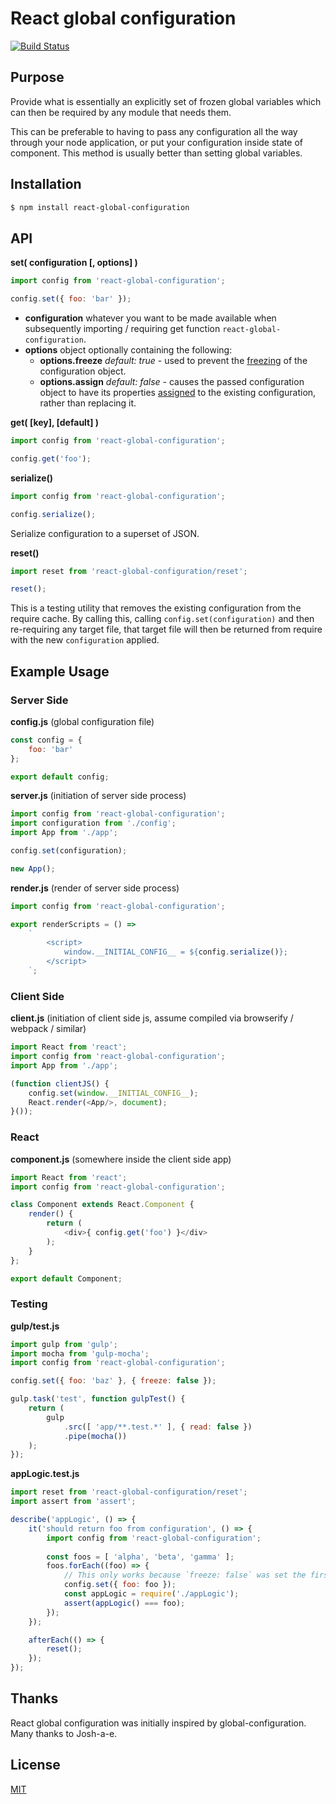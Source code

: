 # React global configuration

[![Build Status](https://travis-ci.org/morenofa/react-global-configuration.svg?branch=master)](https://travis-ci.org/morenofa/react-global-configuration)

## Purpose

Provide what is essentially an explicitly set of frozen global variables which can then be required by any module that needs them.

This can be preferable to having to pass any configuration all the way through your node application, or put your configuration inside state of component. This method is  usually better than setting global variables.


## Installation

```bash
$ npm install react-global-configuration
```

## API

__set( configuration [, options] )__

````js
import config from 'react-global-configuration';

config.set({ foo: 'bar' });
````

- __configuration__ whatever you want to be made available when subsequently importing / requiring get function `react-global-configuration`.
- __options__ object optionally containing the following:
    - __options.freeze__ _default: true_ - used to prevent the [freezing](https://developer.mozilla.org/en-US/docs/Web/JavaScript/Reference/Global_Objects/Object/freeze) of the configuration object.
    - __options.assign__ _default: false_ - causes the passed configuration object to have its properties [assigned](https://developer.mozilla.org/en-US/docs/Web/JavaScript/Reference/Global_Objects/Object/assign) to the existing configuration, rather than replacing it.

__get( [key], [default] )__

````js
import config from 'react-global-configuration';

config.get('foo');
````

__serialize()__

````js
import config from 'react-global-configuration';

config.serialize();
````

Serialize configuration to a superset of JSON.

__reset()__

````js
import reset from 'react-global-configuration/reset';

reset();
````

This is a testing utility that removes the existing configuration from the require cache. By calling this, calling `config.set(configuration)` and then re-requiring any target file, that target file will then be returned from require with the new `configuration` applied.

## Example Usage

### Server Side

__config.js__ (global configuration file)
````js
const config = {
    foo: 'bar' 
};

export default config;
````

__server.js__ (initiation of server side process)
````js
import config from 'react-global-configuration';
import configuration from './config';
import App from './app';

config.set(configuration);

new App();
````

__render.js__ (render of server side process)
````js
import config from 'react-global-configuration';

export renderScripts = () => 
    `
        <script>
            window.__INITIAL_CONFIG__ = ${config.serialize()};
        </script>
    `;
````

### Client Side

__client.js__ (initiation of client side js, assume compiled via browserify / webpack / similar)
````js
import React from 'react';
import config from 'react-global-configuration';
import App from './app';

(function clientJS() {
    config.set(window.__INITIAL_CONFIG__);
    React.render(<App/>, document);
}());
````

### React 

__component.js__ (somewhere inside the client side app)
````js
import React from 'react';
import config from 'react-global-configuration';

class Component extends React.Component {
    render() {
        return (
            <div>{ config.get('foo') }</div>
        );
    }
};

export default Component;
````

### Testing

__gulp/test.js__
````js
import gulp from 'gulp';
import mocha from 'gulp-mocha';
import config from 'react-global-configuration';

config.set({ foo: 'baz' }, { freeze: false });

gulp.task('test', function gulpTest() {
    return (
        gulp
            .src([ 'app/**.test.*' ], { read: false })
            .pipe(mocha())
    );
});
````

__appLogic.test.js__
````js
import reset from 'react-global-configuration/reset';
import assert from 'assert';

describe('appLogic', () => {
    it('should return foo from configuration', () => {
        import config from 'react-global-configuration';
    
        const foos = [ 'alpha', 'beta', 'gamma' ];
        foos.forEach((foo) => {
            // This only works because `freeze: false` was set the first time set was called (in gulp/test.js).
            config.set({ foo: foo });
            const appLogic = require('./appLogic');
            assert(appLogic() === foo);
        });
    });

    afterEach(() => {
        reset();
    });
});
````

## Thanks

React global configuration was initially inspired by global-configuration. Many thanks to Josh-a-e.

## License

<a rel="license" href="https://opensource.org/licenses/MIT">MIT</a>